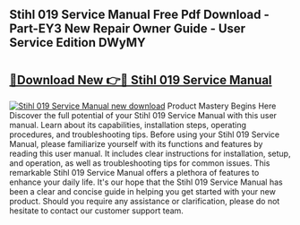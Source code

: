 ## Stihl 019 Service Manual Free Pdf Download - Part-EY3 New Repair Owner Guide - User Service Edition DWyMY

# <h2><a href="http://bc67308.oget.top/?id=Stihl+019+Service+Manual">🔗Download New 👉🔴 Stihl 019 Service Manual</a></h2>

[![Stihl 019 Service Manual new download](https://i.imgur.com/5g1atiW.png)](http://bc67308.oget.top/?id=Stihl+019+Service+Manual)
Product Mastery Begins Here Discover the full potential of your Stihl 019 Service Manual with this user manual. Learn about its capabilities, installation steps, operating procedures, and troubleshooting tips. Before using your Stihl 019 Service Manual, please familiarize yourself with its functions and features by reading this user manual. It includes clear instructions for installation, setup, and operation, as well as troubleshooting tips for common issues. This remarkable Stihl 019 Service Manual offers a plethora of features to enhance your daily life. It's our hope that the Stihl 019 Service Manual has been a clear and concise guide in helping you get started with your new product. Should you require any assistance or clarification, please do not hesitate to contact our customer support team.

